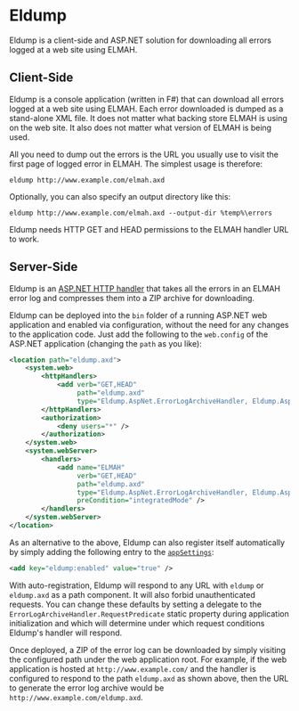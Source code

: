 # Eldump

Eldump is a client-side and ASP.NET solution for downloading all errors 
logged at a web site using ELMAH.

## Client-Side

Eldump is a console application (written in F#) that can download all errors 
logged at a web site using ELMAH. Each error downloaded is dumped as a 
stand-alone XML file. It does not matter what backing store ELMAH is using on 
the web site. It also does not matter what version of ELMAH is being used.

All you need to dump out the errors is the URL you usually use to visit 
the first page of logged error in ELMAH. The simplest usage is therefore:

    eldump http://www.example.com/elmah.axd

Optionally, you can also specify an output directory like this:

    eldump http://www.example.com/elmah.axd --output-dir %temp%\errors

Eldump needs HTTP GET and HEAD permissions to the ELMAH handler URL to work.

## Server-Side

Eldump is an [ASP.NET HTTP handler][1] that takes all the errors in an ELMAH 
error log and compresses them into a ZIP archive for downloading. 

Eldump can be deployed into the `bin` folder of a running ASP.NET web 
application and enabled via configuration, without the need for any changes 
to the application code. Just add the following to the `web.config` of the 
ASP.NET application (changing the `path` as you like):

```xml
<location path="eldump.axd">  
    <system.web>
        <httpHandlers>
            <add verb="GET,HEAD" 
                 path="eldump.axd" 
                 type="Eldump.AspNet.ErrorLogArchiveHandler, Eldump.AspNet" />
        </httpHandlers>
        <authorization>
            <deny users="*" />  
        </authorization>  
    </system.web>
    <system.webServer>
        <handlers>
            <add name="ELMAH" 
                 verb="GET,HEAD"
                 path="eldump.axd" 
                 type="Eldump.AspNet.ErrorLogArchiveHandler, Eldump.AspNet"
                 preCondition="integratedMode" />
        </handlers>
    </system.webServer>
</location>  
```


As an alternative to the above, Eldump can also register itself 
automatically by simply adding the following entry to the 
[`appSettings`][2]:

```xml
<add key="eldump:enabled" value="true" />
```

With auto-registration, Eldump will respond to any URL with `eldump` or 
`eldump.axd` as a path component. It will also forbid unauthenticated 
requests. You can change these defaults by setting a delegate to 
the `ErrorLogArchiveHandler.RequestPredicate` static property during 
application initialization and which will determine under which request 
conditions Eldump's handler will respond.

Once deployed, a ZIP of the error log can be downloaded by simply visiting
the configured path under the web application root. For example, if the web 
application is hosted at `http://www.example.com/` and the handler is 
configured to respond to the path `eldump.axd` as shown above, then the URL 
to generate the error log archive would be 
`http://www.example.com/eldump.axd`.

[1]: http://msdn.microsoft.com/en-us/library/system.web.ihttphandler.aspx
[2]: http://msdn.microsoft.com/en-us/library/system.configuration.configurationmanager.appsettings.aspx